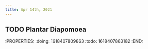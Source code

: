 ```yaml
---
title: Apr 14th, 2021
---
```


## TODO Plantar Diapomoea
:PROPERTIES:
:doing: 1618407809863
:todo: 1618407863182
:END:
##
